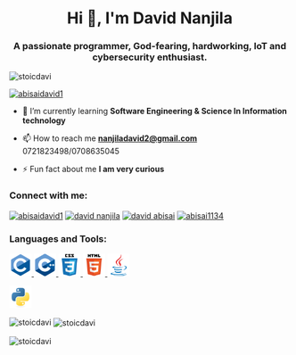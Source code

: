 <h1 align="center">Hi 👋, I'm David Nanjila</h1>
<h3 align="center">A passionate programmer, God-fearing, hardworking, IoT and cybersecurity enthusiast.</h3>
<p align="left"> <img src="https://komarev.com/ghpvc/?username=stoicdavi&label=Profile%20views&color=0e75b6&style=flat" alt="stoicdavi" /> </p>
<p align="left"> <a href="https://twitter.com/abisaidavid1" target="blank"><img src="https://img.shields.io/twitter/follow/abisaidavid1?logo=twitter&style=for-the-badge" alt="abisaidavid1" /></a> </p>

- 🌱 I’m currently learning **Software Engineering & Science In Information technology**

- 📫 How to reach me **nanjiladavid2@gmail.com** 0721823498/0708635045

- ⚡ Fun fact about me **I am very curious**

<h3 align="left">Connect with me:</h3>
<p align="left">
<a href="https://twitter.com/abisaidavid1" target="blank"><img align="center" src="https://raw.githubusercontent.com/rahuldkjain/github-profile-readme-generator/master/src/images/icons/Social/twitter.svg" alt="abisaidavid1" height="30" width="40" /></a>
<a href="https://www.linkedin.com/in/david-nanjila-523232277/" target="blank"><img align="center" src="https://raw.githubusercontent.com/rahuldkjain/github-profile-readme-generator/master/src/images/icons/Social/linked-in-alt.svg" alt="david nanjila" height="30" width="40" /></a>
<a href="https://fb.com/david abisai" target="blank"><img align="center" src="https://raw.githubusercontent.com/rahuldkjain/github-profile-readme-generator/master/src/images/icons/Social/facebook.svg" alt="david abisai" height="30" width="40" /></a>
<a href="https://instagram.com/abisai1134" target="blank"><img align="center" src="https://raw.githubusercontent.com/rahuldkjain/github-profile-readme-generator/master/src/images/icons/Social/instagram.svg" alt="abisai1134" height="30" width="40" /></a>
</p>

<h3 align="left">Languages and Tools:</h3>

<p align="left"> <a href="https://www.cprogramming.com/" target="_blank" rel="noreferrer"> <img src="https://raw.githubusercontent.com/devicons/devicon/master/icons/c/c-original.svg" alt="c" width="40" height="40"/> </a> <a href="https://www.w3schools.com/cpp/" target="_blank" rel="noreferrer"> <img src="https://raw.githubusercontent.com/devicons/devicon/master/icons/cplusplus/cplusplus-original.svg" alt="cplusplus" width="40" height="40"/> </a> <a href="https://www.w3schools.com/css/" target="_blank" rel="noreferrer"> <img src="https://raw.githubusercontent.com/devicons/devicon/master/icons/css3/css3-original-wordmark.svg" alt="css3" width="40" height="40"/> </a> <a href="https://www.w3.org/html/" target="_blank" rel="noreferrer"> <img src="https://raw.githubusercontent.com/devicons/devicon/master/icons/html5/html5-original-wordmark.svg" alt="html5" width="40" height="40"/> </a> <a href="https://www.java.com" target="_blank" rel="noreferrer"> <img src="https://raw.githubusercontent.com/devicons/devicon/master/icons/java/java-original.svg" alt="java" width="40" height="40"/> </a> </p>
<a href="https://www.python.org" target="_blank" rel="noreferrer">
  <img src="https://raw.githubusercontent.com/devicons/devicon/master/icons/python/python-original.svg" alt="python" width="40" height="40"/>
</a>


<p><img align="left" src="https://github-readme-stats.vercel.app/api/top-langs?username=stoicdavi&show_icons=true&locale=en&layout=compact" alt="stoicdavi" /></p>

<p>&nbsp;<img align="center" src="https://github-readme-stats.vercel.app/api?username=stoicdavi&show_icons=true&locale=en" alt="stoicdavi" /></p>

<p><img align="center" src="https://github-readme-streak-stats.herokuapp.com/?user=stoicdavi&" alt="stoicdavi" /></p>


